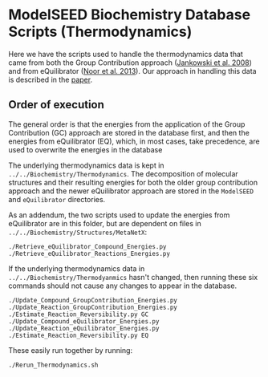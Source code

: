# ModelSEED Biochemistry Database Scripts (Thermodynamics)

Here we have the scripts used to handle the thermodynamics data that
came from both the Group Contribution approach (<a
href="https://doi.org/10.1529/biophysj.107.124784">Jankowski et
al. 2008</a>) and from eQuilibrator (<a
href="https://doi.org/10.1371/journal.pcbi.1003098">Noor et
al. 2013</a>). Our approach in handling this data is described in the
<a
href="https://www.biorxiv.org/content/10.1101/2020.03.31.018663v2">paper</a>.

## Order of execution

The general order is that the energies from the application of the Group Contribution (GC) approach
are stored in the database first, and then the energies from eQuilibrator (EQ), which, in most
cases, take precedence, are used to overwrite the energies in the database

The underlying thermodynamics data is kept in
`../../Biochemistry/Thermodynamics`. The decomposition of molecular
structures and their resulting energies for both the older group
contribution approach and the newer eQuilibrator approach are stored in
the `ModelSEED` and `eQuilibrator` directories.

As an addendum, the two scripts used to update the energies from
eQuilibrator are in this folder, but are dependent on files in
`../../Biochemistry/Structures/MetaNetX`:
```
./Retrieve_eQuilibrator_Compound_Energies.py
./Retrieve_eQuilibrator_Reactions_Energies.py
```

If the underlying thermodynamics data in `../../Biochemistry/Thermodyanmics` hasn't changed,
then running these six commands should not cause any changes to appear in the database.

```
./Update_Compound_GroupContribution_Energies.py
./Update_Reaction_GroupContribution_Energies.py
./Estimate_Reaction_Reversibility.py GC
./Update_Compound_eQuilibrator_Energies.py
./Update_Reaction_eQuilibrator_Energies.py
./Estimate_Reaction_Reversibility.py EQ
```

These easily run together by running:
```
./Rerun_Thermodynamics.sh
```
